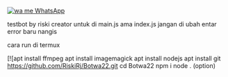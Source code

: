 [![wa me WhatsApp](https://img.shields.io/badge/WhatsApp-25D366?style=for-the-badge&logo=whatsapp&logoColor=white)](https://wa.me//6281339888334/LIX42RUhLi15MBXhfvrF6K)

testbot
by riski creator 
untuk di main.js ama index.js 
jangan di ubah entar error baru nangis

cara run di termux

[![apt install ffmpeg
apt install imagemagick
apt install nodejs
apt install git
https://github.com/RiskiRj/Botwa22.git
cd Botwa22
npm i
node . (option)
````
